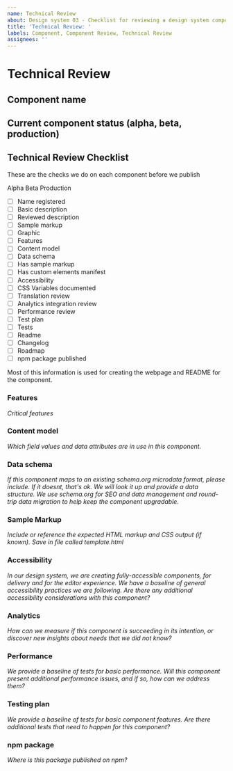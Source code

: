 ```yaml
---
name: Technical Review
about: Design system 03 - Checklist for reviewing a design system component
title: 'Technical Review: '
labels: Component, Component Review, Technical Review
assignees: ''
---
```


# Technical Review

## Component name

## Current component status (alpha, beta, production)

## Technical Review Checklist
These are the checks we do on each component before we publish

Alpha
Beta
Production

- [ ] Name registered
- [ ] Basic description
- [ ] Reviewed description
- [ ] Sample markup
- [ ] Graphic
- [ ] Features
- [ ] Content model
- [ ] Data schema
- [ ] Has sample markup
- [ ] Has custom elements manifest
- [ ] Accessibility
- [ ] CSS Variables documented
- [ ] Translation review
- [ ] Analytics integration review
- [ ] Performance review
- [ ] Test plan
- [ ] Tests
- [ ] Readme
- [ ] Changelog
- [ ] Roadmap
- [ ] npm package published

Most of this information is used for creating the webpage and README for the component.

### Features
*Critical features*

### Content model
*Which field values and data attributes are in use in this component.*

### Data schema
*If this component maps to an existing schema.org microdata format, please include. If it doesnt, that's ok. We will look it up and provide a data structure. We use schema.org for SEO and data management and round-trip data migration to help keep the component upgradable.*

### Sample Markup
*Include or reference the expected HTML markup and CSS output (if known). Save in file called template.html*

### Accessibility
*In our design system, we are creating fully-accessible components, for delivery and for the editor experience. We have a baseline of general accessibility practices we are following. Are there any additional accessibility considerations with this component?* 

### Analytics
*How can we measure if this component is succeeding in its intention, or discover new insights about needs that we did not know?*

### Performance
*We provide a baseline of tests for basic performance. Will this component present additional performance issues, and if so, how can we address them?*

### Testing plan
*We provide a baseline of tests for basic component features. Are there additional tests that need to happen for this component?*

### npm package
*Where is this package published on npm?*